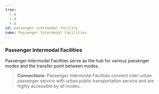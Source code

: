 ```yaml
---
tree:
  - 6
  - 4
  - 6
id: passenger-intermodal-facility
name: Passenger Intermodal Facilities
---
```

### Passenger Intermodal Facilities

Passenger Intermodal Facilities serve as the hub for various passenger modes and the transfer point between modes.

> **Connections:** Passenger Intermodal Facilities connect inter-urban passenger service with urban public transportation service and are highly accessible by all modes.

